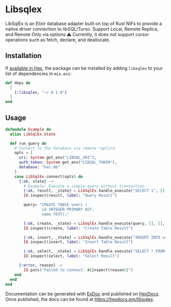 # Libsqlex

LibSqlEx is an Elixir database adapter built on top of Rust NIFs to provide a native driver connection to libSQL/Turso.
Support Local, Remote Replica, and Remote Only via options
⚠️ Currently, it does not support cursor operations such as fetch, declare, and deallocate.

## Installation

If [available in Hex](https://hex.pm/docs/publish), the package can be installed
by adding `libsqlex` to your list of dependencies in `mix.exs`:

```elixir
def deps do
  [
    {:libsqlex, "~> 0.1.0"}
  ]
end
```

## Usage
```elixir
defmodule Example do
  alias LibSqlEx.State

  def run_query do
    # Connect to the database via remote replica
    opts = [
      uri: System.get_env("LIBSQL_URI"),
      auth_token: System.get_env("LIBSQL_TOKEN"),
      database: "bar.db"
    ]
    case LibSqlEx.connect(opts) do
      {:ok, state} ->
        # Example: Execute a simple query without transaction
        {:ok, result, _state} = LibSqlEx.handle_execute("SELECT 1", [], [], state)
        IO.inspect(result, label: "Query Result")

        query= "CREATE TABLE users (
                id INTEGER PRIMARY KEY,
                name TEXT);"

        {:ok, create, _state} = LibSqlEx.handle_execute(query, [], [], state)
        IO.inspect(create, label: "Create Table Result")

        {:ok, insert, _state} = LibSqlEx.handle_execute("INSERT INTO users (name) VALUES (?)", ["Alice"], [], state)
        IO.inspect(insert, label: "Insert Table Result")

        {:ok, select, _state} = LibSqlEx.handle_execute("SELECT * FROM USERS;", [], [], state)
        IO.inspect(select, label: "Select Result")

      {:error, reason} ->
        IO.puts("Failed to connect: #{inspect(reason)}")
    end
  end
end
```

Documentation can be generated with [ExDoc](https://github.com/elixir-lang/ex_doc)
and published on [HexDocs](https://hexdocs.pm). Once published, the docs can
be found at <https://hexdocs.pm/libsqlex>.
